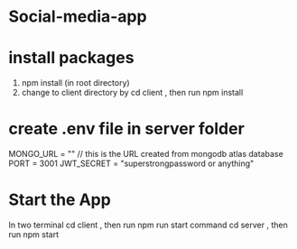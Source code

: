 # Social-media-app

# install packages
1. npm install (in root directory) 
2. change to client directory by cd client , then run npm install

# create .env file in server folder
MONGO_URL = "" // this is the URL created from mongodb atlas database
PORT = 3001
JWT_SECRET = "superstrongpassword or anything"

# Start the App
In two terminal
cd client , then run npm run start command
cd server , then run npm start
